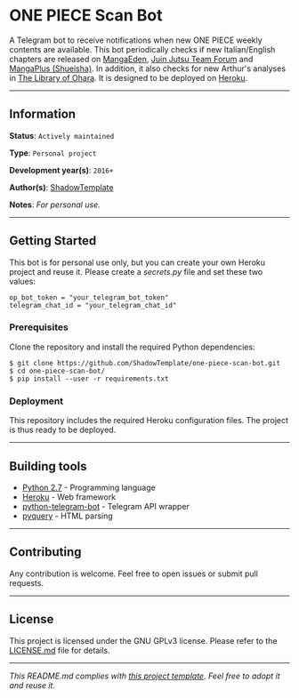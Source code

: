 # ONE PIECE Scan Bot

A Telegram bot to receive notifications when new ONE PIECE weekly contents are available.
This bot periodically checks if new Italian/English chapters are released on
[MangaEden](https://www.mangaeden.com/it/),
[Juin Jutsu Team Forum](http://juinjutsuteam.forumcommunity.net/) and 
[MangaPlus (Shueisha)](https://mangaplus.shueisha.co.jp/).
In addition, it also checks for new Arthur's analyses in [The Library of Ohara](https://thelibraryofohara.com/).
It is designed to be deployed on [Heroku](https://heroku.com/).


---
## Information

**Status**: `Actively maintained`

**Type**: `Personal project`

**Development year(s)**: `2016+`

**Author(s)**: [ShadowTemplate](https://github.com/ShadowTemplate)

**Notes**: *For personal use.*

---
## Getting Started

This bot is for personal use only, but you can create your own Heroku project and reuse it. Please create a *secrets.py* file and set these 
two values:

```
op_bot_token = "your_telegram_bot_token"
telegram_chat_id = "your_telegram_chat_id"
```

### Prerequisites

Clone the repository and install the required Python dependencies:

```
$ git clone https://github.com/ShadowTemplate/one-piece-scan-bot.git
$ cd one-piece-scan-bot/
$ pip install --user -r requirements.txt
```

### Deployment

This repository includes the required Heroku configuration files. The project 
is thus ready to be deployed.


---
## Building tools

* [Python 2.7](https://www.python.org/downloads/release/python-270/) - 
Programming language
* [Heroku](https://heroku.com/) - Web framework
* [python-telegram-bot](https://python-telegram-bot.org/) - Telegram API 
wrapper 
* [pyquery](http://pyquery.readthedocs.io/en/latest/) - HTML parsing

---
## Contributing

Any contribution is welcome. Feel free to open issues or submit pull requests.

---
## License

This project is licensed under the GNU GPLv3 license.
Please refer to the [LICENSE.md](LICENSE.md) file for details.

---
*This README.md complies with [this project template](
https://github.com/ShadowTemplate/project-template). Feel free to adopt it
and reuse it.*
